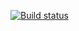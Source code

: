 [![Build status](https://ci.appveyor.com/api/projects/status/mrrac1yqe8xvsvvc/branch/main?svg=true)](https://ci.appveyor.com/project/mikhail-malinko/apici/branch/main)
